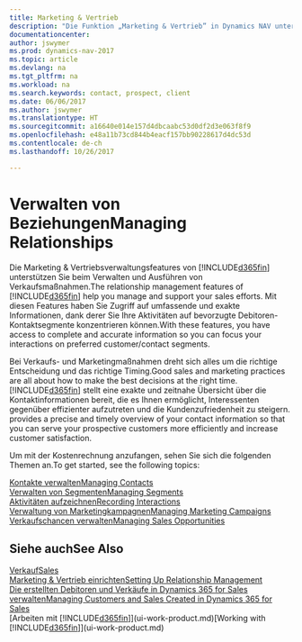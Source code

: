 ```yaml
---
title: Marketing & Vertrieb
description: "Die Funktion „Marketing & Vertrieb” in Dynamics NAV unterstützt Ihre Verkaufsanstrengungen und Sie können damit auf Informationen über Kontakte und Interessenten zugreifen, damit Sie die Debitoren effizient bedienen können."
documentationcenter: 
author: jswymer
ms.prod: dynamics-nav-2017
ms.topic: article
ms.devlang: na
ms.tgt_pltfrm: na
ms.workload: na
ms.search.keywords: contact, prospect, client
ms.date: 06/06/2017
ms.author: jswymer
ms.translationtype: HT
ms.sourcegitcommit: a16640e014e157d4dbcaabc53d0df2d3e063f8f9
ms.openlocfilehash: e48a11b73cd844b4eacf157bb90228617d4dc53d
ms.contentlocale: de-ch
ms.lasthandoff: 10/26/2017

---
```

# <a name="managing-relationships"></a><span data-ttu-id="ad9ab-103">Verwalten von Beziehungen</span><span class="sxs-lookup"><span data-stu-id="ad9ab-103">Managing Relationships</span></span>
<span data-ttu-id="ad9ab-104">Die Marketing & Vertriebsverwaltungsfeatures von [!INCLUDE[d365fin](includes/d365fin_md.md)] unterstützen Sie beim Verwalten und Ausführen von Verkaufsmaßnahmen.</span><span class="sxs-lookup"><span data-stu-id="ad9ab-104">The relationship management features of [!INCLUDE[d365fin](includes/d365fin_md.md)] help you manage and support your sales efforts.</span></span> <span data-ttu-id="ad9ab-105">Mit diesen Features haben Sie Zugriff auf umfassende und exakte Informationen, dank derer Sie Ihre Aktivitäten auf bevorzugte Debitoren-Kontaktsegmente konzentrieren können.</span><span class="sxs-lookup"><span data-stu-id="ad9ab-105">With these features, you have access to complete and accurate information so you can focus your interactions on preferred customer/contact segments.</span></span>

<span data-ttu-id="ad9ab-106">Bei Verkaufs- und Marketingmaßnahmen dreht sich alles um die richtige Entscheidung und das richtige Timing.</span><span class="sxs-lookup"><span data-stu-id="ad9ab-106">Good sales and marketing practices are all about how to make the best decisions at the right time.</span></span> [!INCLUDE[d365fin](includes/d365fin_md.md)]<span data-ttu-id="ad9ab-107"> stellt eine exakte und zeitnahe Übersicht über die Kontaktinformationen bereit, die es Ihnen ermöglicht, Interessenten gegenüber effizienter aufzutreten und die Kundenzufriedenheit zu steigern.</span><span class="sxs-lookup"><span data-stu-id="ad9ab-107"> provides a precise and timely overview of your contact information so that you can serve your prospective customers more efficiently and increase customer satisfaction.</span></span>

<span data-ttu-id="ad9ab-108">Um mit der Kostenrechnung anzufangen, sehen Sie sich die folgenden Themen an.</span><span class="sxs-lookup"><span data-stu-id="ad9ab-108">To get started, see the following topics:</span></span>

[<span data-ttu-id="ad9ab-109">Kontakte verwalten</span><span class="sxs-lookup"><span data-stu-id="ad9ab-109">Managing Contacts</span></span>](marketing-contacts.md)  
[<span data-ttu-id="ad9ab-110">Verwalten von Segmenten</span><span class="sxs-lookup"><span data-stu-id="ad9ab-110">Managing Segments</span></span>](marketing-segments.md)  
[<span data-ttu-id="ad9ab-111">Aktivitäten aufzeichnen</span><span class="sxs-lookup"><span data-stu-id="ad9ab-111">Recording Interactions</span></span>](marketing-interactions.md)  
[<span data-ttu-id="ad9ab-112">Verwaltung von Marketingkampagnen</span><span class="sxs-lookup"><span data-stu-id="ad9ab-112">Managing Marketing Campaigns</span></span>](marketing-campaigns.md)  
[<span data-ttu-id="ad9ab-113">Verkaufschancen verwalten</span><span class="sxs-lookup"><span data-stu-id="ad9ab-113">Managing Sales Opportunities</span></span>](marketing-manage-sales-opportunities.md)

## <a name="see-also"></a><span data-ttu-id="ad9ab-114">Siehe auch</span><span class="sxs-lookup"><span data-stu-id="ad9ab-114">See Also</span></span>
[<span data-ttu-id="ad9ab-115">Verkauf</span><span class="sxs-lookup"><span data-stu-id="ad9ab-115">Sales</span></span>](sales-manage-sales.md)  
[<span data-ttu-id="ad9ab-116">Marketing & Vertrieb einrichten</span><span class="sxs-lookup"><span data-stu-id="ad9ab-116">Setting Up Relationship Management</span></span>](marketing-setup-marketing.md)  
[<span data-ttu-id="ad9ab-117">Die erstellten Debitoren und Verkäufe in Dynamics 365 for Sales verwalten</span><span class="sxs-lookup"><span data-stu-id="ad9ab-117">Managing Customers and Sales Created in Dynamics 365 for Sales</span></span>](marketing-integrate-dynamicscrm.md)  
<span data-ttu-id="ad9ab-118">[Arbeiten mit [!INCLUDE[d365fin](includes/d365fin_md.md)]](ui-work-product.md)</span><span class="sxs-lookup"><span data-stu-id="ad9ab-118">[Working with [!INCLUDE[d365fin](includes/d365fin_md.md)]](ui-work-product.md)</span></span>  

